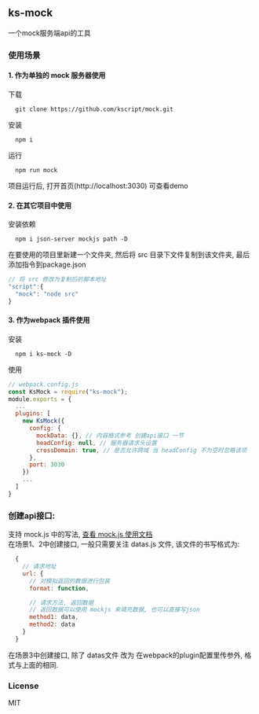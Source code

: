 ## ks-mock
一个mock服务端api的工具

### 使用场景
#### 1. 作为单独的 mock 服务器使用
下载
```git
  git clone https://github.com/kscript/mock.git
```
安装
```npm
  npm i
```
运行
```npm
  npm run mock
```
项目运行后, 打开首页(http://localhost:3030) 可查看demo

#### 2. 在其它项目中使用
安装依赖
```npm
  npm i json-server mockjs path -D
```
在要使用的项目里新建一个文件夹, 然后将 src 目录下文件复制到该文件夹, 最后添加指令到package.json
```javascript
// 将 src 修改为复制后的脚本地址
"script":{
  "mock": "node src"
}
```

#### 3. 作为webpack 插件使用
安装
```npm
  npm i ks-mock -D
```
使用
```javascript
// webpack.config.js
const KsMock = require("ks-mock");
module.exports = {
  ...
  plugins: [
    new KsMock({
      config: {
        mockData: {}, // 内容格式参考 创建api接口 一节
        headConfig: null, // 服务器请求头设置
        crossDomain: true, // 是否允许跨域 当 headConfig 不为空时忽略该项
      },
      port: 3030
    })
    ...
  ]
}
```

### 创建api接口:
  支持 mock.js 中的写法, [查看 mock.js 使用文档](https://github.com/nuysoft/Mock/wiki)  
  在场景1、2中创建接口, 一般只需要关注 datas.js 文件,
  该文件的书写格式为:
```javascript
  {
    // 请求地址
    url: {
      // 对模拟返回的数据进行包装
      format: function, 

      // 请求方法, 返回数据
      // 返回数据可以使用 mockjs 来填充数据, 也可以直接写json
      method1: data,
      method2: data
    }
  }
```
  在场景3中创建接口, 除了 datas文件 改为 在webpack的plugin配置里传参外, 格式与上面的相同.

### License
MIT
